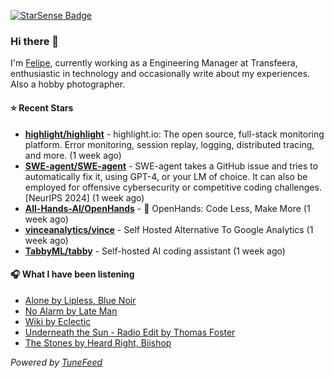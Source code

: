 <a href="https://starsense.app/developer-types" target="_blank"><img src="https://starsense.app/api/badge/?user=valtlfelipe" alt="StarSense Badge"></a>

### Hi there 👋

I'm [Felipe](https://felipevm.com), currently working as a Engineering Manager at Transfeera, enthusiastic in technology and occasionally write about my experiences. Also a hobby photographer.

#### ⭐ Recent Stars
- **[highlight/highlight](https://github.com/highlight/highlight)** - highlight.io: The open source, full-stack monitoring platform. Error monitoring, session replay, logging, distributed tracing, and more. (1 week ago)
- **[SWE-agent/SWE-agent](https://github.com/SWE-agent/SWE-agent)** - SWE-agent takes a GitHub issue and tries to automatically fix it, using GPT-4, or your LM of choice. It can also be employed for offensive cybersecurity or competitive coding challenges. [NeurIPS 2024]  (1 week ago)
- **[All-Hands-AI/OpenHands](https://github.com/All-Hands-AI/OpenHands)** - 🙌 OpenHands: Code Less, Make More (1 week ago)
- **[vinceanalytics/vince](https://github.com/vinceanalytics/vince)** - Self Hosted Alternative To Google Analytics (1 week ago)
- **[TabbyML/tabby](https://github.com/TabbyML/tabby)** - Self-hosted AI coding assistant (1 week ago)

#### 🎧 What I have been listening
- [Alone by Lipless, Blue Noir](https://open.spotify.com/track/1dgmyjd5qciNDLQcVd1aln)
- [No Alarm by Late Man](https://open.spotify.com/track/6HNt5b2gszFzQT0i7QRY99)
- [Wiki by Eclectic](https://open.spotify.com/track/20IJ8puKe6SC3YoYivDThv)
- [Underneath the Sun - Radio Edit by Thomas Foster](https://open.spotify.com/track/5KJkAbTr4rkwIhsbtOhn4p)
- [The Stones by Heard Right, Biishop](https://open.spotify.com/track/5hmxT6TaggGmDzb1Lqc1cM)

_Powered by [TuneFeed](https://tunefeed.app?ref=github.com)_


